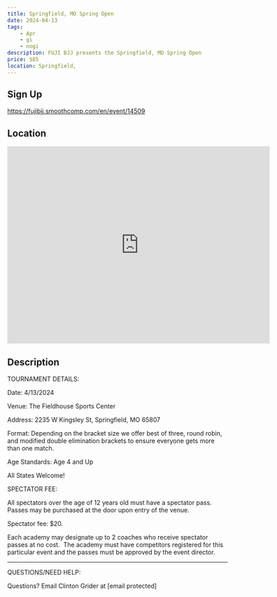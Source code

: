 ```yaml
---
title: Springfield, MO Spring Open
date: 2024-04-13
tags:
    - Apr
    - gi 
    - nogi 
description: FUJI BJJ presents the Springfield, MO Spring Open
price: $85
location: Springfield,
---
```

## Sign Up
https://fujibjj.smoothcomp.com/en/event/14509

## Location
<iframe src="https://www.google.com/maps/embed?pb=!1m18!1m12!1m3!1d12345.6789!2d-93.3240293!3d37.1419379!2m3!1f0!2f0!3f0!3m2!1i1024!2i768!4f13.1!3m3!1m2!1s0x0%3A0x0!2z37.1419379!5e0!3m2!1sen!2sus!4v1234567890" width="600" height="450" style="border:0;" allowfullscreen="" loading="lazy"></iframe>

## Description
TOURNAMENT DETAILS: 


Date: 4/13/2024


Venue: The Fieldhouse Sports Center


Address: 2235 W Kingsley St, Springfield, MO 65807


Format: Depending on the bracket size we offer best of three, round robin, and modified double elimination brackets to ensure everyone gets more than one match.


Age Standards: Age 4 and Up


All States Welcome!


SPECTATOR FEE:


All spectators over the age of 12 years old must have a spectator pass.  Passes may be purchased at the door upon entry of the venue.



Spectator fee: $20.



Each academy may designate up to 2 coaches who receive spectator passes at no cost.  The academy must have competitors registered for this particular event and the passes must be approved by the event director.


_______________________________________________________________________________


QUESTIONS/NEED HELP:


Questions? Email Clinton Grider at [email protected]